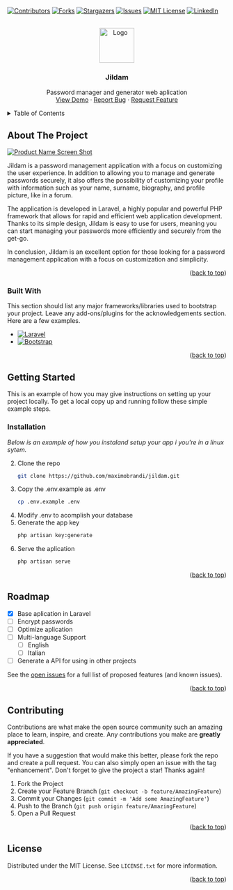 <!-- Improved compatibility of back to top link: See: https://github.com/othneildrew/Best-README-Template/pull/73 -->
<a name="readme-top"></a>
<!--
*** Thanks for checking out the Best-README-Template. If you have a suggestion
*** that would make this better, please fork the repo and create a pull request
*** or simply open an issue with the tag "enhancement".
*** Don't forget to give the project a star!
*** Thanks again! Now go create something AMAZING! :D
-->



<!-- PROJECT SHIELDS -->
<!--
*** I'm using markdown "reference style" links for readability.
*** Reference links are enclosed in brackets [ ] instead of parentheses ( ).
*** See the bottom of this document for the declaration of the reference variables
*** for contributors-url, forks-url, etc. This is an optional, concise syntax you may use.
*** https://www.markdownguide.org/basic-syntax/#reference-style-links
-->
[![Contributors][contributors-shield]][contributors-url]
[![Forks][forks-shield]][forks-url]
[![Stargazers][stars-shield]][stars-url]
[![Issues][issues-shield]][issues-url]
[![MIT License][license-shield]][license-url]
[![LinkedIn][linkedin-shield]][linkedin-url]



<!-- PROJECT LOGO -->
<br />
<div align="center">
  <a target="_blank" href="https://github.com/maximobrandi/jildam">
    <img src="https://github.com/MaximoBrandi/Jildam/blob/main/public/assets/img/jildam_icon.png" alt="Logo" width="80" height="80">
  </a>

  <h3 align="center">Jildam</h3>

  <p align="center">
    Password manager and generator web aplication
    <br />
    <a target="_blank" href="https://jildam.bitlink.com.ar">View Demo</a>
    ·
    <a href="https://github.com/maximobrandi/jildam/issues">Report Bug</a>
    ·
    <a href="https://github.com/maximobrandi/jildam/issues">Request Feature</a>
  </p>
</div>



<!-- TABLE OF CONTENTS -->
<details>
  <summary>Table of Contents</summary>
  <ol>
    <li>
      <a href="#about-the-project">About The Project</a>
      <ul>
        <li><a href="#built-with">Built With</a></li>
      </ul>
    </li>
    <li>
      <a href="#getting-started">Getting Started</a>
      <ul>
        <li><a href="#installation">Installation</a></li>
      </ul>
    </li>
    <li><a href="#roadmap">Roadmap</a></li>
    <li><a href="#contributing">Contributing</a></li>
    <li><a href="#license">License</a></li>
  </ol>
</details>



<!-- ABOUT THE PROJECT -->
## About The Project

[![Product Name Screen Shot][product-screenshot]](https://jildam.bitlink.com.ar)

Jildam is a password management application with a focus on customizing the user experience. In addition to allowing you to manage and generate passwords securely, it also offers the possibility of customizing your profile with information such as your name, surname, biography, and profile picture, like in a forum.

The application is developed in Laravel, a highly popular and powerful PHP framework that allows for rapid and efficient web application development. Thanks to its simple design, Jildam is easy to use for users, meaning you can start managing your passwords more efficiently and securely from the get-go.

In conclusion, Jildam is an excellent option for those looking for a password management application with a focus on customization and simplicity. 

<p align="right">(<a href="#readme-top">back to top</a>)</p>



### Built With

This section should list any major frameworks/libraries used to bootstrap your project. Leave any add-ons/plugins for the acknowledgements section. Here are a few examples.

* [![Laravel][Laravel.com]][Laravel-url]
* [![Bootstrap][Bootstrap.com]][Bootstrap-url]

<p align="right">(<a href="#readme-top">back to top</a>)</p>



<!-- GETTING STARTED -->
## Getting Started

This is an example of how you may give instructions on setting up your project locally.
To get a local copy up and running follow these simple example steps.

### Installation

_Below is an example of how you instaland setup your app i you're in a linux sytem._

2. Clone the repo
   ```sh
   git clone https://github.com/maximobrandi/jildam.git
   ```
3. Copy the .env.example as .env
   ```sh
   cp .env.example .env
   ```
4. Modify .env to acomplish your database
5. Generate the app key
   ```sh
   php artisan key:generate
   ```
6. Serve the aplication
   ```sh
   php artisan serve
   ```

<p align="right">(<a href="#readme-top">back to top</a>)</p>



<!-- ROADMAP -->
## Roadmap

- [x] Base aplication in Laravel
- [ ] Encrypt passwords
- [ ] Optimize aplication
- [ ] Multi-language Support
    - [ ] English
    - [ ] Italian
- [ ] Generate a API for using in other projects

See the [open issues](https://github.com/maximobrandi/jildam/issues) for a full list of proposed features (and known issues).

<p align="right">(<a href="#readme-top">back to top</a>)</p>



<!-- CONTRIBUTING -->
## Contributing

Contributions are what make the open source community such an amazing place to learn, inspire, and create. Any contributions you make are **greatly appreciated**.

If you have a suggestion that would make this better, please fork the repo and create a pull request. You can also simply open an issue with the tag "enhancement".
Don't forget to give the project a star! Thanks again!

1. Fork the Project
2. Create your Feature Branch (`git checkout -b feature/AmazingFeature`)
3. Commit your Changes (`git commit -m 'Add some AmazingFeature'`)
4. Push to the Branch (`git push origin feature/AmazingFeature`)
5. Open a Pull Request

<p align="right">(<a href="#readme-top">back to top</a>)</p>



<!-- LICENSE -->
## License

Distributed under the MIT License. See `LICENSE.txt` for more information.

<p align="right">(<a href="#readme-top">back to top</a>)</p>



<!-- MARKDOWN LINKS & IMAGES -->
<!-- https://www.markdownguide.org/basic-syntax/#reference-style-links -->
[contributors-shield]: https://img.shields.io/github/contributors/maximobrandi/jildam.svg?style=for-the-badge
[contributors-url]: https://github.com/maximobrandi/jildam/graphs/contributors
[forks-shield]: https://img.shields.io/github/forks/maximobrandi/jildam.svg?style=for-the-badge
[forks-url]: https://github.com/maximobrandi/jildam/network/members
[stars-shield]: https://img.shields.io/github/stars/maximobrandi/jildam.svg?style=for-the-badge
[stars-url]: https://github.com/maximobrandi/jildam/stargazers
[issues-shield]: https://img.shields.io/github/issues/maximobrandi/jildam.svg?style=for-the-badge
[issues-url]: https://github.com/maximobrandi/jildam/issues
[license-shield]: https://img.shields.io/github/license/maximobrandi/jildam.svg?style=for-the-badge
[license-url]: https://github.com/maximobrandi/jildam/blob/master/LICENSE.txt
[linkedin-shield]: https://img.shields.io/badge/-LinkedIn-black.svg?style=for-the-badge&logo=linkedin&colorB=555
[linkedin-url]: https://www.linkedin.com/in/m%C3%A1ximo-prandi/
[product-screenshot]: https://github.com/MaximoBrandi/Jildam/blob/main/public/assets/img/jildam_example.png
[Next.js]: https://img.shields.io/badge/next.js-000000?style=for-the-badge&logo=nextdotjs&logoColor=white
[Next-url]: https://nextjs.org/
[React.js]: https://img.shields.io/badge/React-20232A?style=for-the-badge&logo=react&logoColor=61DAFB
[React-url]: https://reactjs.org/
[Vue.js]: https://img.shields.io/badge/Vue.js-35495E?style=for-the-badge&logo=vuedotjs&logoColor=4FC08D
[Vue-url]: https://vuejs.org/
[Angular.io]: https://img.shields.io/badge/Angular-DD0031?style=for-the-badge&logo=angular&logoColor=white
[Angular-url]: https://angular.io/
[Svelte.dev]: https://img.shields.io/badge/Svelte-4A4A55?style=for-the-badge&logo=svelte&logoColor=FF3E00
[Svelte-url]: https://svelte.dev/
[Laravel.com]: https://img.shields.io/badge/Laravel-FF2D20?style=for-the-badge&logo=laravel&logoColor=white
[Laravel-url]: https://laravel.com
[Bootstrap.com]: https://img.shields.io/badge/Bootstrap-563D7C?style=for-the-badge&logo=bootstrap&logoColor=white
[Bootstrap-url]: https://getbootstrap.com
[JQuery.com]: https://img.shields.io/badge/jQuery-0769AD?style=for-the-badge&logo=jquery&logoColor=white
[JQuery-url]: https://jquery.com 
